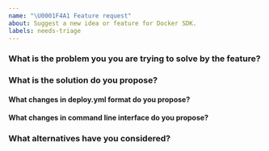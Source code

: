 ```yaml
---
name: "\U0001F4A1 Feature request"
about: Suggest a new idea or feature for Docker SDK.
labels: needs-triage
---
```


<!--
Thank you for suggesting an idea to make Docker SDK better.

Please, fill in as much of the template below as you're able.
-->

### What is the problem you you are trying to solve by the feature?
<!--
Please, describe the problem you are trying to solve.
-->

### What is the solution do you propose?
<!--
Please, describe the desired behavior.
-->

#### What changes in deploy.yml format do you propose?
<!--
Please, list proposed changes in deploy.yml if they are.
-->

#### What changes in command line interface do you propose?
<!--
Please, list proposed changes in command line interface if they are.
-->

### What alternatives have you considered?
<!--
Please, describe alternative solutions or features you have considered.
-->
